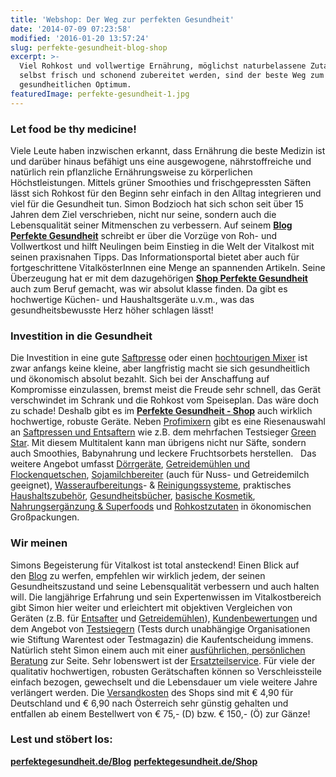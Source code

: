 ```yaml
---
title: 'Webshop: Der Weg zur perfekten Gesundheit'
date: '2014-07-09 07:23:58'
modified: '2016-01-20 13:57:24'
slug: perfekte-gesundheit-blog-shop
excerpt: >-
  Viel Rohkost und vollwertige Ernährung, möglichst naturbelassene Zutaten, die
  selbst frisch und schonend zubereitet werden, sind der beste Weg zum
  gesundheitlichen Optimum.
featuredImage: perfekte-gesundheit-1.jpg
---
```


### Let food be thy medicine!

Viele Leute haben inzwischen erkannt, dass Ernährung die beste Medizin ist und darüber hinaus befähigt uns eine ausgewogene, nährstoffreiche und natürlich rein pflanzliche Ernährungsweise zu körperlichen Höchstleistungen. Mittels grüner Smoothies und frischgepressten Säften lässt sich Rohkost für den Beginn sehr einfach in den Alltag integrieren und viel für die Gesundheit tun. Simon Bodzioch hat sich schon seit über 15 Jahren dem Ziel verschrieben, nicht nur seine, sondern auch die Lebensqualität seiner Mitmenschen zu verbessern. Auf seinem [**Blog Perfekte Gesundheit**](http://www.perfektegesundheit.de/blog/) schreibt er über die Vorzüge von Roh- und Vollwertkost und hilft Neulingen beim Einstieg in die Welt der Vitalkost mit seinen praxisnahen Tipps. Das Informationsportal bietet aber auch für fortgeschrittene VitalkösterInnen eine Menge an spannenden Artikeln. Seine Überzeugung hat er mit dem dazugehörigen [**Shop Perfekte Gesundheit**](http://www.perfektegesundheit.de/shop/default.php) auch zum Beruf gemacht, was wir absolut klasse finden. Da gibt es hochwertige Küchen- und Haushaltsgeräte u.v.m., was das gesundheitsbewusste Herz höher schlagen lässt!

### Investition in die Gesundheit

Die Investition in eine gute [Saftpresse](http://www.perfektegesundheit.de/shop/default.php?cPath=53) oder einen [hochtourigen Mixer](http://www.perfektegesundheit.de/shop/default.php?cPath=62) ist zwar anfangs keine kleine, aber langfristig macht sie sich gesundheitlich und ökonomisch absolut bezahlt. Sich bei der Anschaffung auf Kompromisse einzulassen, bremst meist die Freude sehr schnell, das Gerät verschwindet im Schrank und die Rohkost vom Speiseplan. Das wäre doch zu schade! Deshalb gibt es im [**Perfekte Gesundheit - Shop**](http://www.perfektegesundheit.de/shop/default.php) auch wirklich hochwertige, robuste Geräte. Neben [Profimixern](http://www.perfektegesundheit.de/shop/default.php?cPath=62) gibt es eine Riesenauswahl an [Saftpressen und Entsaftern](http://www.perfektegesundheit.de/shop/default.php?cPath=53) wie z.B. dem mehrfachen Testsieger [Green Star](http://www.perfektegesundheit.de/shop/default.php?cPath=53_57). Mit diesem Multitalent kann man übrigens nicht nur Säfte, sondern auch Smoothies, Babynahrung und leckere Fruchtsorbets herstellen. [<!-- Image removed (no copyright): perfekte-gesundheit-mixer-entsafter.jpg -->](http://www.perfektegesundheit.de/shop/default.php)   Das weitere Angebot umfasst [Dörrgeräte](http://www.perfektegesundheit.de/shop/default.php?cPath=64), [Getreidemühlen und Flockenquetschen](http://www.perfektegesundheit.de/shop/default.php?cPath=84), [Sojamilchbereiter](http://www.perfektegesundheit.de/shop/default.php?cPath=61) (auch für Nuss- und Getreidemilch geeignet), [Wasseraufbereitungs](http://www.perfektegesundheit.de/shop/default.php?cPath=112)\- & [Reinigungssysteme](http://www.perfektegesundheit.de/shop/default.php?cPath=54), praktisches [Haushaltszubehör](http://www.perfektegesundheit.de/shop/default.php?cPath=87), [Gesundheitsbücher](http://www.perfektegesundheit.de/shop/default.php?cPath=71), [basische Kosmetik](http://www.perfektegesundheit.de/shop/default.php?cPath=253), [Nahrungsergänzung & Superfoods](http://www.perfektegesundheit.de/shop/default.php?cPath=72) und [Rohkostzutaten](http://www.perfektegesundheit.de/shop/default.php?cPath=254) in ökonomischen Großpackungen.

### Wir meinen

Simons Begeisterung für Vitalkost ist total ansteckend! Einen Blick auf den [Blog](http://www.perfektegesundheit.de/blog/) zu werfen, empfehlen wir wirklich jedem, der seinen Gesundheitszustand und seine Lebensqualität verbessern und auch halten will. Die langjährige Erfahrung und sein Expertenwissen im Vitalkostbereich gibt Simon hier weiter und erleichtert mit objektiven Vergleichen von Geräten (z.B. für [Entsafter](http://www.perfektegesundheit.de/shop/Entsafter.html) und [Getreidemühlen](http://www.perfektegesundheit.de/shop/Getreidemuehlen.html)), [Kundenbewertungen](http://www.perfektegesundheit.de/shop/Kundenbewertungen.html) und dem Angebot von [Testsiegern](http://www.perfektegesundheit.de/shop/default.php?cPath=266) (Tests durch unabhängige Organisationen wie Stiftung Warentest oder Testmagazin) die Kaufentscheidung immens. Natürlich steht Simon einem auch mit einer [ausführlichen, persönlichen Beratung](http://www.perfektegesundheit.de/shop/contact_us.php) zur Seite. Sehr lobenswert ist der [Ersatzteilservice](http://www.perfektegesundheit.de/shop/parts.php). Für viele der qualitativ hochwertigen, robusten Gerätschaften können so Verschleissteile einfach bezogen, gewechselt und die Lebensdauer um viele weitere Jahre verlängert werden. Die [Versandkosten](http://www.perfektegesundheit.de/shop/Versandkosten.html) des Shops sind mit € 4,90 für Deutschland und € 6,90 nach Österreich sehr günstig gehalten und entfallen ab einem Bestellwert von € 75,- (D) bzw. € 150,- (Ö) zur Gänze!

### Lest und stöbert los:

[**perfektegesundheit.de/Blog**](http://www.perfektegesundheit.de/blog) [**perfektegesundheit.de/Shop**](http://www.perfektegesundheit.de/shop)
